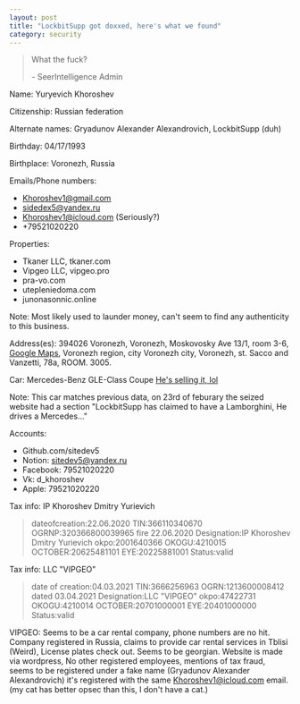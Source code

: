 ```yaml
---
layout: post
title: "LockbitSupp got doxxed, here's what we found"
category: security
---
```


> What the fuck?
>
>\- SeerIntelligence Admin

Name: Yuryevich Khoroshev

Citizenship: Russian federation

Alternate names: Gryadunov Alexander Alexandrovich, LockbitSupp (duh)

Birthday: 04/17/1993

Birthplace: Voronezh, Russia

Emails/Phone numbers:
- Khoroshev1@gmail.com
- sidedex5@yandex.ru
- Khoroshev1@icloud.com (Seriously?)
- +79521020220

Properties:
- Tkaner LLC, tkaner.com
- Vipgeo LLC, vipgeo.pro
- pra-vo.com
- utepleniedoma.com
- junonasonnic.online

Note: Most likely used to launder money, can't seem to find any authenticity to this business.

Address(es): 394026 Voronezh, Voronezh, Moskovosky Ave 13/1, room 3-6, [Google Maps](https://maps.app.goo.gl/BVyMZua6DyoNpvB8A), Voronezh region, city Voronezh city, Voronezh, st. Sacco and Vanzetti, 78a, ROOM. 3005.

Car: Mercedes-Benz GLE-Class Coupe [He's selling it, lol](https://www.drive2.ru/r/mercedes/gle_class_coupe/650864980106674451/)

Note: This car matches previous data, on 23rd of feburary the seized website had a section "LockbitSupp has claimed to have a Lamborghini, He drives a Mercedes..."

Accounts:
- Github.com/sitedev5
- Notion: sitedev5@yandex.ru
- Facebook: 79521020220
- Vk: d_khoroshev
- Apple: 79521020220


Tax info: IP Khoroshev Dmitry Yurievich

>dateofcreation:22.06.2020
> TIN:366110340670
> OGRNP:320366800039965 fire 22.06.2020
> Designation:IP Khoroshev Dmitry Yurievich
> okpo:2001640366
> OKOGU:4210015
> OCTOBER:20625481101
> EYE:20225881001
> Status:valid

Tax info: LLC "VIPGEO"

>date of creation:04.03.2021
>TIN:3666256963
>OGRN:1213600008412 dated 03.04.2021
>Designation:LLC "VIPGEO"
>okpo:47422731
>OKOGU:4210014
>OCTOBER:20701000001
>EYE:20401000000
>Status:valid


VIPGEO:
Seems to be a car rental company, phone numbers are no hit.
Company registered in Russia, claims to provide car rental services in Tblisi (Weird), License plates check out. Seems to be georgian.
Website is made via wordpress, No other registered employees, mentions of tax fraud, seems to be registered under a fake name (Gryadunov Alexander Alexandrovich)
it's registered with the same Khoroshev1@icloud.com email. (my cat has better opsec than this, I don't have a cat.)
